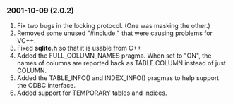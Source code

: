 ### 2001\-10\-09 (2\.0\.2\)

1. Fix two bugs in the locking protocol. (One was masking the other.)
2. Removed some unused "\#include " that were causing problems
 for VC\+\+.
3. Fixed **sqlite.h** so that it is usable from C\+\+
4. Added the FULL\_COLUMN\_NAMES pragma. When set to "ON", the names of
 columns are reported back as TABLE.COLUMN instead of just COLUMN.
5. Added the TABLE\_INFO() and INDEX\_INFO() pragmas to help support the
 ODBC interface.
6. Added support for TEMPORARY tables and indices.




